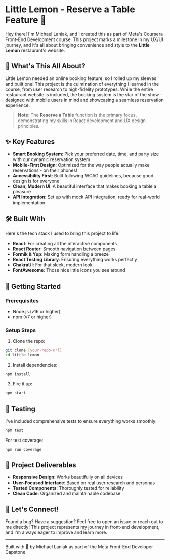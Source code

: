 # Little Lemon - Reserve a Table Feature 🍋

Hey there! I'm Michael Laniak, and I created this as part of Meta's Coursera Front-End Development course. This project marks a milestone in my UX/UI journey, and it's all about bringing convenience and style to the **Little Lemon** restaurant's website.

## 🌟 What's This All About?

Little Lemon needed an online booking feature, so I rolled up my sleeves and built one! This project is the culmination of everything I learned in the course, from user research to high-fidelity prototypes. While the entire restaurant website is included, the booking system is the star of the show - designed with mobile users in mind and showcasing a seamless reservation experience.

> **Note**: The **Reserve a Table** function is the primary focus, demonstrating my skills in React development and UX design principles.

## ✨ Key Features

- **Smart Booking System**: Pick your preferred date, time, and party size with our dynamic reservation system
- **Mobile-First Design**: Optimized for the way people actually make reservations - on their phones!
- **Accessibility First**: Built following WCAG guidelines, because good design is for everyone
- **Clean, Modern UI**: A beautiful interface that makes booking a table a pleasure
- **API Integration**: Set up with mock API integration, ready for real-world implementation

## 🛠️ Built With

Here's the tech stack I used to bring this project to life:

- **React**: For creating all the interactive components
- **React Router**: Smooth navigation between pages
- **Formik & Yup**: Making form handling a breeze
- **React Testing Library**: Ensuring everything works perfectly
- **ChakraUI**: For that sleek, modern look
- **FontAwesome**: Those nice little icons you see around

## 🚀 Getting Started

### Prerequisites
- Node.js (v16 or higher)
- npm (v7 or higher)

### Setup Steps

1. Clone the repo:
```bash
git clone [your-repo-url]
cd little-lemon
```

2. Install dependencies:
```bash
npm install
```

3. Fire it up:
```bash
npm start
```

## 🧪 Testing

I've included comprehensive tests to ensure everything works smoothly:

```bash
npm test
```

For test coverage:
```bash
npm run coverage
```

## 🎯 Project Deliverables

- **Responsive Design**: Works beautifully on all devices
- **User-Focused Interface**: Based on real user research and personas
- **Tested Components**: Thoroughly tested for reliability
- **Clean Code**: Organized and maintainable codebase

## 🤝 Let's Connect!

Found a bug? Have a suggestion? Feel free to open an issue or reach out to me directly! This project represents my journey in front-end development, and I'm always eager to improve and learn more.

---
Built with 💚 by Michael Laniak as part of the Meta Front-End Developer Capstone
